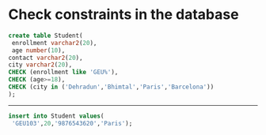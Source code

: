 # Check constraints in the database

```sql
create table Student(
 enrollment varchar2(20),
 age number(10),
contact varchar2(20),
city varchar2(20),
CHECK (enrollment like 'GEU%'),
CHECK (age>=18),
CHECK (city in ('Dehradun','Bhimtal','Paris','Barcelona'))
);
```

---

```sql
insert into Student values(
 'GEU103',20,'9876543620','Paris');
 
```
